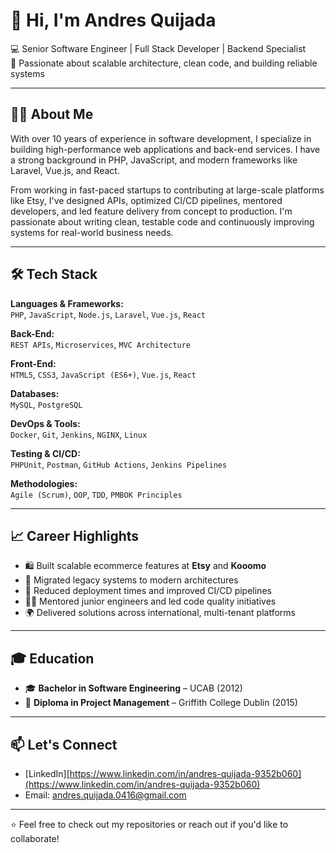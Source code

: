 # 👋 Hi, I'm Andres Quijada

💻 Senior Software Engineer | Full Stack Developer | Backend Specialist  
🧠 Passionate about scalable architecture, clean code, and building reliable systems

---

## 🧑‍💻 About Me

With over 10 years of experience in software development, I specialize in building high-performance web applications and back-end services. I have a strong background in PHP, JavaScript, and modern frameworks like Laravel, Vue.js, and React.

From working in fast-paced startups to contributing at large-scale platforms like Etsy, I've designed APIs, optimized CI/CD pipelines, mentored developers, and led feature delivery from concept to production. I'm passionate about writing clean, testable code and continuously improving systems for real-world business needs.

---

## 🛠 Tech Stack

**Languages & Frameworks:**  
`PHP`, `JavaScript`, `Node.js`, `Laravel`, `Vue.js`, `React`

**Back-End:**  
`REST APIs`, `Microservices`, `MVC Architecture`

**Front-End:**  
`HTML5`, `CSS3`, `JavaScript (ES6+)`, `Vue.js`, `React`

**Databases:**  
`MySQL`, `PostgreSQL`

**DevOps & Tools:**  
`Docker`, `Git`, `Jenkins`, `NGINX`, `Linux`

**Testing & CI/CD:**  
`PHPUnit`, `Postman`, `GitHub Actions`, `Jenkins Pipelines`

**Methodologies:**  
`Agile (Scrum)`, `OOP`, `TDD`, `PMBOK Principles`

---

## 📈 Career Highlights

- 🛍️ Built scalable ecommerce features at **Etsy** and **Kooomo**
- 🔁 Migrated legacy systems to modern architectures
- 🚀 Reduced deployment times and improved CI/CD pipelines
- 🧑‍🏫 Mentored junior engineers and led code quality initiatives
- 🌍 Delivered solutions across international, multi-tenant platforms

---

## 🎓 Education

- 🎓 **Bachelor in Software Engineering** – UCAB (2012)  
- 📘 **Diploma in Project Management** – Griffith College Dublin (2015)

---

## 📫 Let's Connect

- [LinkedIn][https://www.linkedin.com/in/andres-quijada-9352b060](https://www.linkedin.com/in/andres-quijada-9352b060)
- Email: [andres.quijada.0416@gmail.com](mailto:andres.quijada.0416@gmail.com)

---

⭐ Feel free to check out my repositories or reach out if you'd like to collaborate!
